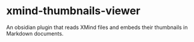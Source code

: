 # xmind-thumbnails-viewer
An obsidian plugin that reads XMind files and embeds their thumbnails in Markdown documents.
